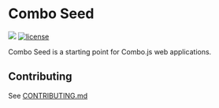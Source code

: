 # Combo Seed

<a href="https://codeclimate.com/github/combojs/combo-seed/test_coverage"><img src="https://api.codeclimate.com/v1/badges/a59e9921df4822659694/test_coverage" /></a>
[![license](https://img.shields.io/github/license/mashape/apistatus.svg)](https://opensource.org/licenses/MIT)

Combo Seed is a starting point for Combo.js web applications.

## Contributing

See [CONTRIBUTING.md](CONTRIBUTING.md)
